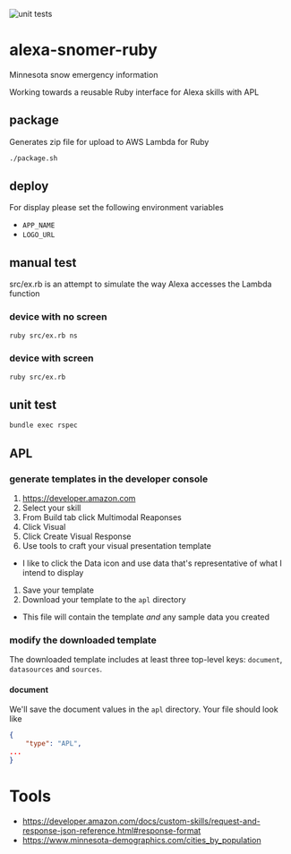 ![unit tests](https://github.com/eebbesen/alexa-snomer-ruby/workflows/unit%20tests/badge.svg)

# alexa-snomer-ruby
Minnesota snow emergency information

Working towards a reusable Ruby interface for Alexa skills with APL

## package
Generates zip file for upload to AWS Lambda for Ruby
```bash
./package.sh
```

## deploy
For display please set the following environment variables
* `APP_NAME`
* `LOGO_URL`


## manual test
src/ex.rb is an attempt to simulate the way Alexa accesses the Lambda function
### device with no screen
```bash
ruby src/ex.rb ns
```

### device with screen
```bash
ruby src/ex.rb
```

## unit test
```bash
bundle exec rspec
```

## APL
### generate templates in the developer console
1. https://developer.amazon.com
1. Select your skill
1. From Build tab click Multimodal Reaponses
1. Click Visual
1. Click Create Visual Response
1. Use tools to craft your visual presentation template
* I like to click the Data icon and use data that's representative of what I intend to display
1. Save your template
1. Download your template to the `apl` directory
* This file will contain the template _and_ any sample data you created

### modify the downloaded template
The downloaded template includes at least three top-level keys: `document`, `datasources` and `sources`.

#### document
We'll save the document values in the `apl` directory. Your file should look like
```json
{
    "type": "APL",
...
}
```



# Tools
* https://developer.amazon.com/docs/custom-skills/request-and-response-json-reference.html#response-format
* https://www.minnesota-demographics.com/cities_by_population
